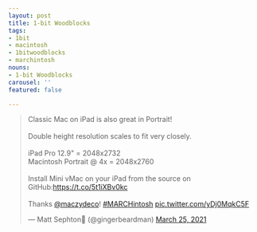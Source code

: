 ```yaml
---
layout: post
title: 1-bit Woodblocks
tags:
- 1bit
- macintosh
- 1bitwoodblocks
- marchintosh
nouns:
- 1-bit Woodblocks
carousel: ''
featured: false

---
```

<blockquote class="twitter-tweet"><p lang="en" dir="ltr">Classic Mac on iPad is also great in Portrait!<br><br>Double height resolution scales to fit very closely.<br><br>iPad Pro 12.9&quot; = 2048x2732<br>Macintosh Portrait @ 4x = 2048x2760<br><br>Install Mini vMac on your iPad from the source on GitHub:<a href="https://t.co/5t1iXBv0kc">https://t.co/5t1iXBv0kc</a><br><br>Thanks <a href="https://twitter.com/maczydeco?ref_src=twsrc%5Etfw">@maczydeco</a>! <a href="https://twitter.com/hashtag/MARCHintosh?src=hash&amp;ref_src=twsrc%5Etfw">#MARCHintosh</a> <a href="https://t.co/yDj0MqkC5F">pic.twitter.com/yDj0MqkC5F</a></p>&mdash; Matt Sephton🎴 (@gingerbeardman) <a href="https://twitter.com/gingerbeardman/status/1375215086806138885?ref_src=twsrc%5Etfw">March 25, 2021</a></blockquote> <script async src="https://platform.twitter.com/widgets.js" charset="utf-8"></script>